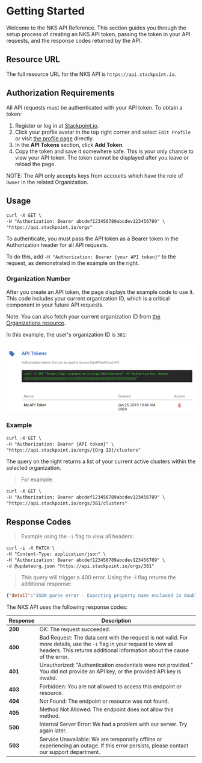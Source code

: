 # Getting Started

Welcome to the NKS API Reference. This section guides you through the setup process of creating an NKS API token, passing the token in your API requests, and the response codes returned by the API.

## Resource URL

The full resource URL for the NKS API is `https://api.stackpoint.io`.

## Authorization Requirements

All API requests must be authenticated with your API token. To obtain a token:

1. Register or log in at [Stackpoint.io](https://stackpoint.io).
2. Click your profile avatar in the top right corner and select `Edit Profile` or visit [the profile page](https://stackpoint.io/user/profile) directly.
3. In the **API Tokens** section, click **Add Token**.
4. Copy the token and save it somewhere safe. This is your only chance to view your API token. The token cannot be displayed after you leave or reload the page.

NOTE: The API only accepts keys from accounts which have the role of `Owner` in the related Organization.

## Usage

```shell
curl -X GET \
-H "Authorization: Bearer abcdef123456789abcdev123456789" \
"https://api.stackpoint.io/orgs"
```

To authenticate, you must pass the API token as a Bearer token in the Authorization header for all API requests.

To do this, add `-H "Authorization: Bearer {your API token}"` to the request, as demonstrated in the example on the right.

### Organization Number

After you create an API token, the page displays the example code to use it. This code includes your current organization ID, which is a critical component in your future API requests.

Note: You can also fetch your current organization ID from [the Organizations resource](#organizations).

In this example, the user's organization ID is `381`:

![API token example code](/source/images/api-token-example-code.png?raw=true "API token example code")


### Example

```shell
curl -X GET \
-H "Authorization: Bearer {API token}" \
"https://api.stackpoint.io/orgs/{Org ID}/clusters"
```

The query on the right returns a list of your current active clusters within the selected organization.

> For example:

```shell
curl -X GET \
-H "Authorization: Bearer abcdef123456789abcdev123456789" \
"https://api.stackpoint.io/orgs/381/clusters"
```

## Response Codes

> Example using the `-i` flag to view all headers:

```shell
curl -i -X PATCH \
-H "Content-Type: application/json" \
-H "Authorization: Bearer abcdef123456789abcdev123456789" \
-d @updateorg.json "https://api.stackpoint.io/orgs/381"
```

> This query will trigger a 400 error. Using the -i flag returns the additional response:

```json
{"detail":"JSON parse error - Expecting property name enclosed in double quotes: line 1 column 72 (char 71)"}
```

The NKS API uses the following response codes:

Response | Description
---------|------------
**200** | OK: The request succeeded.
**400** | Bad Request: The data sent with the request is not valid. For more details, use the `-i` flag in your request to view all headers. This returns additional information about the cause of the error.
**401** | Unauthorized: "Authentication credentials were not provided." You did not provide an API key, or the provided API key is invalid.
**403** | Forbidden: You are not allowed to access this endpoint or resource.
**404** | Not Found: The endpoint or resource was not found.
**405** | Method Not Allowed: The endpoint does not allow this method.
**500** | Internal Server Error: We had a problem with our server. Try again later.
**503** | Service Unavailable: We are temporarily offline or experiencing an outage. If this error persists, please contact our support department.
